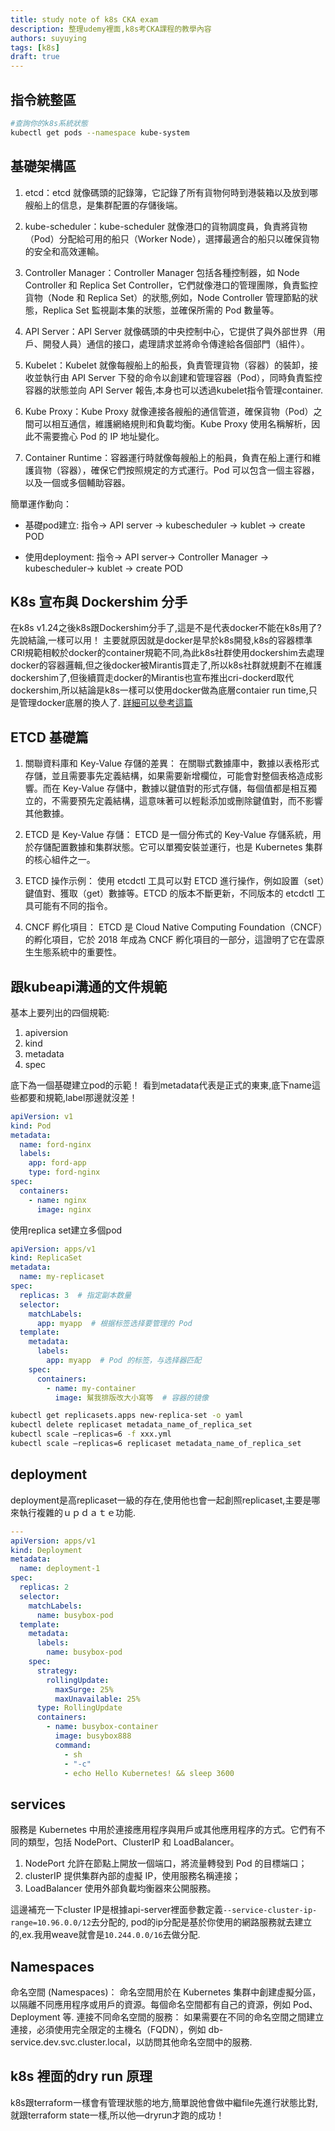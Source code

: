 ```yaml
---
title: study note of k8s CKA exam
description: 整理udemy裡面,k8s考CKA課程的教學內容
authors: suyuying
tags: [k8s]
draft: true
---
```

## 指令統整區
```bash
#查詢你的k8s系統狀態
kubectl get pods --namespace kube-system

```

## 基礎架構區
1. etcd：etcd 就像碼頭的記錄簿，它記錄了所有貨物何時到港裝箱以及放到哪艘船上的信息，是集群配置的存儲後端。

2. kube-scheduler：kube-scheduler 就像港口的貨物調度員，負責將貨物（Pod）分配給可用的船只（Worker Node），選擇最適合的船只以確保貨物的安全和高效運輸。

3. Controller Manager：Controller Manager 包括各種控制器，如 Node Controller 和 Replica Set Controller，它們就像港口的管理團隊，負責監控貨物（Node 和 Replica Set）的狀態,例如，Node Controller 管理節點的狀態，Replica Set 監視副本集的狀態，並確保所需的 Pod 數量等。

4. API Server：API Server 就像碼頭的中央控制中心，它提供了與外部世界（用戶、開發人員）通信的接口，處理請求並將命令傳達給各個部門（組件）。

5. Kubelet：Kubelet 就像每艘船上的船長，負責管理貨物（容器）的裝卸，接收並執行由 API Server 下發的命令以創建和管理容器（Pod），同時負責監控容器的狀態並向 API Server 報告,本身也可以透過kubelet指令管理container.

6. Kube Proxy：Kube Proxy 就像連接各艘船的通信管道，確保貨物（Pod）之間可以相互通信，維護網絡規則和負載均衡。Kube Proxy 使用名稱解析，因此不需要擔心 Pod 的 IP 地址變化。

7. Container Runtime：容器運行時就像每艘船上的船員，負責在船上運行和維護貨物（容器），確保它們按照規定的方式運行。Pod 可以包含一個主容器，以及一個或多個輔助容器。

簡單運作動向：

- 基礎pod建立:
指令-> API server -> kubescheduler -> kublet -> create POD

- 使用deployment:
指令-> API server-> Controller Manager -> kubescheduler-> kublet -> create POD

## K8s 宣布與 Dockershim 分手
在k8s v1.24之後k8s跟Dockershim分手了,這是不是代表docker不能在k8s用了? 先說結論,一樣可以用！ 主要就原因就是docker是早於k8s開發,k8s的容器標準CRI規範相較於docker的container規範不同,為此k8s社群使用dockershim去處理docker的容器邏輯,但之後docker被Mirantis買走了,所以k8s社群就規劃不在維護dockershim了,但後續買走docker的Mirantis也宣布推出cri-dockerd取代dockershim,所以結論是k8s一樣可以使用docker做為底層contaier run time,只是管理docker底層的換人了. [詳細可以參考這篇](https://www.geminiopencloud.com/zh-tw/blog/dockershim-removed/)

## ETCD 基礎篇
1. 關聯資料庫和 Key-Value 存儲的差異： 在關聯式數據庫中，數據以表格形式存儲，並且需要事先定義結構，如果需要新增欄位，可能會對整個表格造成影響。而在 Key-Value 存儲中，數據以鍵值對的形式存儲，每個值都是相互獨立的，不需要預先定義結構，這意味著可以輕鬆添加或刪除鍵值對，而不影響其他數據。

2. ETCD 是 Key-Value 存儲： ETCD 是一個分佈式的 Key-Value 存儲系統，用於存儲配置數據和集群狀態。它可以單獨安裝並運行，也是 Kubernetes 集群的核心組件之一。

3. ETCD 操作示例： 使用 etcdctl 工具可以對 ETCD 進行操作，例如設置（set）鍵值對、獲取（get）數據等。ETCD 的版本不斷更新，不同版本的 etcdctl 工具可能有不同的指令。
4. CNCF 孵化項目： ETCD 是 Cloud Native Computing Foundation（CNCF）的孵化項目，它於 2018 年成為 CNCF 孵化項目的一部分，這證明了它在雲原生生態系統中的重要性。

## 跟kubeapi溝通的文件規範
基本上要列出的四個規範:
1. apiversion
2. kind
3. metadata
4. spec

底下為一個基礎建立pod的示範！
看到metadata代表是正式的東東,底下name這些都要和規範,label那邊就沒差！
```yaml
apiVersion: v1
kind: Pod
metadata:
  name: ford-nginx
  labels:
    app: ford-app
    type: ford-nginx
spec:
  containers:
    - name: nginx
      image: nginx
```

使用replica set建立多個pod
```yaml
apiVersion: apps/v1
kind: ReplicaSet
metadata:
  name: my-replicaset
spec:
  replicas: 3  # 指定副本数量
  selector:
    matchLabels:
      app: myapp  # 根据标签选择要管理的 Pod
  template:
    metadata:
      labels:
        app: myapp  # Pod 的标签，与选择器匹配
    spec:
      containers:
        - name: my-container
          image: 幫我排版改大小寫等  # 容器的镜像
```

```bash
kubectl get replicasets.apps new-replica-set -o yaml
kubectl delete replicaset metadata_name_of_replica_set
kubectl scale —replicas=6 -f xxx.yml
kubectl scale —replicas=6 replicaset metadata_name_of_replica_set

```

## deployment
deployment是高replicaset一級的存在,使用他也會一起創照replicaset,主要是哪來執行複雜的ｕｐｄａｔｅ功能.

```yaml
---
apiVersion: apps/v1
kind: Deployment
metadata:
  name: deployment-1
spec:
  replicas: 2
  selector:
    matchLabels:
      name: busybox-pod
  template:
    metadata:
      labels:
        name: busybox-pod
    spec:
      strategy:
        rollingUpdate:
          maxSurge: 25%
          maxUnavailable: 25%
      type: RollingUpdate
      containers:
        - name: busybox-container
          image: busybox888
          command:
            - sh
            - "-c"
            - echo Hello Kubernetes! && sleep 3600

```

## services
服務是 Kubernetes 中用於連接應用程序與用戶或其他應用程序的方式。它們有不同的類型，包括 NodePort、ClusterIP 和 LoadBalancer。
1. NodePort 允許在節點上開放一個端口，將流量轉發到 Pod 的目標端口；
2. clusterIP 提供集群內部的虛擬 IP，使用服務名稱連接；
3. LoadBalancer 使用外部負載均衡器來公開服務。

這邊補充一下cluster IP是根據api-server裡面參數定義`--service-cluster-ip-range=10.96.0.0/12`去分配的, pod的ip分配是基於你使用的網路服務就去建立的,ex.我用weave就會是`10.244.0.0/16`去做分配.

## Namespaces
命名空間 (Namespaces)： 命名空間用於在 Kubernetes 集群中創建虛擬分區，以隔離不同應用程序或用戶的資源。每個命名空間都有自己的資源，例如 Pod、Deployment 等.
連接不同命名空間的服務： 如果需要在不同的命名空間之間建立連接，必須使用完全限定的主機名（FQDN），例如 db-service.dev.svc.cluster.local，以訪問其他命名空間中的服務.

## k8s 裡面的dry run 原理
k8s跟terraform一樣會有管理狀態的地方,簡單說他會做中繼file先進行狀態比對,就跟terraform state一樣,所以他—dryrun才跑的成功！

